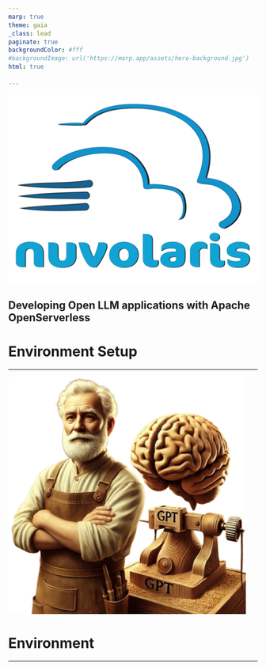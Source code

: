 ```yaml
---
marp: true
theme: gaia
_class: lead
paginate: true
backgroundColor: #fff
#backgroundImage: url('https://marp.app/assets/hero-background.jpg')
html: true

---
```

![bg left:50% 70%](./logo-full-transparent.png)

## Developing Open LLM applications with Apache OpenServerless 

# Environment Setup

---
![bg left:50% 80%](./mastrogpt.png)

# Environment 

---


